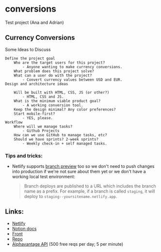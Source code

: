 # conversions
Test project (Ana and Adrian)

## Currency Conversions
Some Ideas to Discuss

	Define the project goal
		Who are the target users for this project? 
			- Anyone wanting to make currency conversions.
		What problem does this project solve?
		What can a user do with the project?
			- Convert currency values between USD and EUR.
	Design and architecture ideas
	
		Will be built with HTML, CSS, JS (or other?)
			- HTML, CSS and JS.
		What is the minimum viable product goal?
			- A working conversion tool.
		Keep the design minimal? Any color preferences? 
		Start mobile-first?
			- YES, please.
	Workflow 
		Where will we manage tasks? 
			- Github Projects
		How can we use GitHub to manage tasks, etc? 
		Should we have sprints? 2-week sprints? 
			- Weekly check-in + self managed tasks.

### Tips and tricks:
- Netlify supports [branch preview](https://docs.netlify.com/site-deploys/overview/?utm_campaign=featdaily21&utm_source=netlify&utm_medium=blog&utm_content=branch-deploys#branches-and-deploys) too so we don't need to push changes into production if we're not sure about them yet or we don't have a working local test environment:
	> Branch deploys are published to a URL which includes the branch name as a prefix. For example, if a branch is called `staging`, it will deploy to `staging--yoursitename.netlify.app`.

## Links:
- [Netlify](https://app.netlify.com/sites/conversionanad/)
- [Notion docs](https://www.notion.so/adrianskar/Netlify-02e4f548ef0746e68642c49ac3a449cd)
- [Front](https://conversionanad.netlify.app/)
- [Repo](https://github.com/AdrianSkar/conversions)
- [Alphavantage API](https://www.alphavantage.co/) (500 free reqs per day; 5 per minute)

